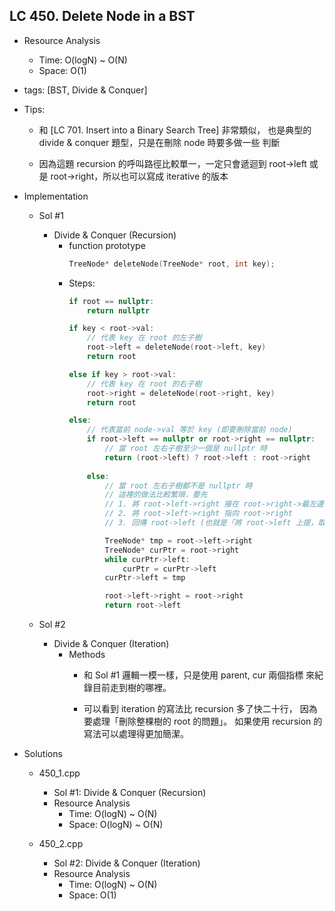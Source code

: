 ## LC 450. Delete Node in a BST
- Resource Analysis
    - Time: O(logN) ~ O(N)
    - Space: O(1)

- tags: [BST, Divide & Conquer]

- Tips: 
    - 和 [LC 701. Insert into a Binary Search Tree] 非常類似，
      也是典型的 divide & conquer 題型，只是在刪除 node 時要多做一些
      判斷 

    - 因為這題 recursion 的呼叫路徑比較單一，一定只會遞迴到 root->left 
      或是 root->right，所以也可以寫成 iterative 的版本

- Implementation
    - Sol #1 
        - Divide & Conquer (Recursion)
            - function prototype
                ```C++
                TreeNode* deleteNode(TreeNode* root, int key);
                ```
            - Steps:
                ```C++
                if root == nullptr:
                    return nullptr
                
                if key < root->val:
                    // 代表 key 在 root 的左子樹
                    root->left = deleteNode(root->left, key)
                    return root
                
                else if key > root->val: 
                    // 代表 key 在 root 的右子樹
                    root->right = deleteNode(root->right, key)
                    return root

                else:
                    // 代表當前 node->val 等於 key (即要刪除當前 node)
                    if root->left == nullptr or root->right == nullptr:
                        // 當 root 左右子樹至少一個是 nullptr 時
                        return (root->left) ? root->left : root->right
                    
                    else:
                        // 當 root 左右子樹都不是 nullptr 時
                        // 這裡的做法比較繁瑣，要先
                        // 1. 將 root->left->right 接在 root->right->最左邊的 leaf 上
                        // 2. 將 root->left->right 指向 root->right
                        // 3. 回傳 root->left (也就是「將 root->left 上提，取代 root」)

                        TreeNode* tmp = root->left->right
                        TreeNode* curPtr = root->right
                        while curPtr->left:
                            curPtr = curPtr->left
                        curPtr->left = tmp

                        root->left->right = root->right
                        return root->left
                ```
                 
    - Sol #2
        - Divide & Conquer (Iteration)
            - Methods
                - 和 Sol #1 邏輯一模一樣，只是使用 parent, cur 兩個指標
                  來紀錄目前走到樹的哪裡。 

                - 可以看到 iteration 的寫法比 recursion 多了快二十行，
                  因為要處理「刪除整棵樹的 root 的問題」。
                  如果使用 recursion 的寫法可以處理得更加簡潔。
    
- Solutions
    - 450_1.cpp
        - Sol #1: Divide & Conquer (Recursion)
        - Resource Analysis
            - Time: O(logN) ~ O(N)
            - Space: O(logN) ~ O(N)

    - 450_2.cpp
        - Sol #2: Divide & Conquer (Iteration)
        - Resource Analysis
            - Time: O(logN) ~ O(N)
            - Space: O(1)